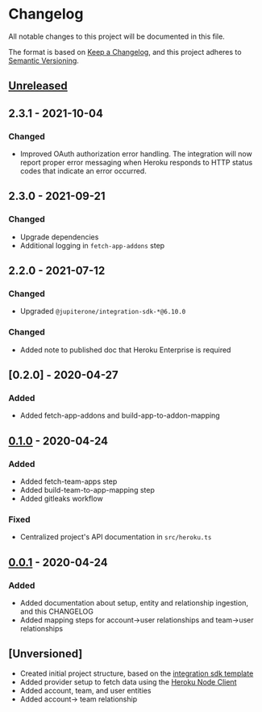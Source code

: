 <!-- markdownlint-disable MD024-->

# Changelog

All notable changes to this project will be documented in this file.

The format is based on [Keep a Changelog](https://keepachangelog.com/en/1.0.0/),
and this project adheres to
[Semantic Versioning](https://semver.org/spec/v2.0.0.html).

## [Unreleased]

## 2.3.1 - 2021-10-04

### Changed

- Improved OAuth authorization error handling. The integration will now report
  proper error messaging when Heroku responds to HTTP status codes that indicate
  an error occurred.

## 2.3.0 - 2021-09-21

### Changed

- Upgrade dependencies
- Additional logging in `fetch-app-addons` step

## 2.2.0 - 2021-07-12

### Changed

- Upgraded `@jupiterone/integration-sdk-*@6.10.0`

### Changed

- Added note to published doc that Heroku Enterprise is required

## [0.2.0] - 2020-04-27

### Added

- Added fetch-app-addons and build-app-to-addon-mapping

## [0.1.0] - 2020-04-24

### Added

- Added fetch-team-apps step
- Added build-team-to-app-mapping step
- Added gitleaks workflow

### Fixed

- Centralized project's API documentation in `src/heroku.ts`

## [0.0.1] - 2020-04-24

### Added

- Added documentation about setup, entity and relationship ingestion, and this
  CHANGELOG
- Added mapping steps for account->user relationships and team->user
  relationships

## [Unversioned]

- Created initial project structure, based on the
  [integration sdk template](https://github.com/JupiterOne/integration-sdk/tree/master/template)
- Added provider setup to fetch data using the
  [Heroku Node Client](https://github.com/heroku/node-heroku-client)
- Added account, team, and user entities
- Added account-> team relationship

[unreleased]: https://github.com/JupiterOne/graph-heroku/compare/v0.1.0...HEAD
[0.1.0]: https://github.com/JupiterOne/graph-heroku/releases/tag/v0.1.0
[0.0.1]: https://github.com/JupiterOne/graph-heroku/releases/tag/v0.0.1
